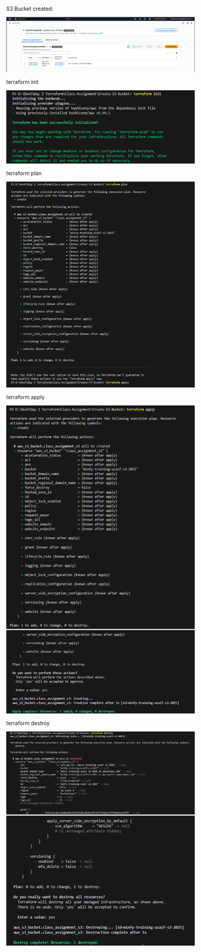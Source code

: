 S3 Bucket created: 

![alt text](image-1.png)



terraform init

![alt text](image.png)



terraform plan

![alt text](image-2.png)



terraform apply

![alt text](image-3.png)
![alt text](image-4.png)



terraform destroy

![alt text](image-5.png)
![alt text](image-6.png)
